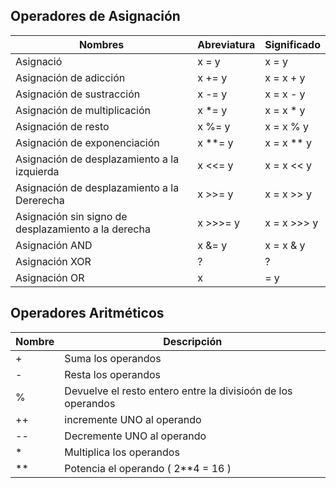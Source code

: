 ## Operadores de Asignación

| Nombres                                              | Abreviatura   | Significado |
| ---------------------------------------------------- | ------------- |--------------|
| Asignació                                            | x = y         | x = y        |
| Asignación de adicción                               | x += y        | x = x + y    |
| Asignación de sustracción                            | x -= y        | x = x - y    |
| Asignación de multiplicación                         | x *= y        | x = x * y    |
| Asignación de resto                                  | x %= y        | x = x % y    |
| Asignación de exponenciación                         | x **= y       | x = x ** y   |
| Asignación de desplazamiento a la izquierda          | x <<= y       | x = x << y   |
| Asignación de desplazamiento a la Dererecha          | x >>= y       | x = x >> y   |
| Asignación sin signo de desplazamiento a la derecha  | x >>>= y      | x = x >>> y  |
| Asignación AND                                       | x &= y        | x = x & y    |
| Asignación XOR                                       | ?             | ?            |
| Asignación OR                                        | x |= y        | x = x | y    |


## Operadores Aritméticos


| Nombre | Descripción |
|--------|--------------|
| + | Suma los operandos |
| - | Resta los operandos
| % | Devuelve el resto entero entre la divisioón de los operandos |
| ++ | incremente UNO al operando |
| -- | Decremente UNO al operando
| * | Multiplica los operandos |
| ** | Potencia el operando ( 2**4 = 16 ) |